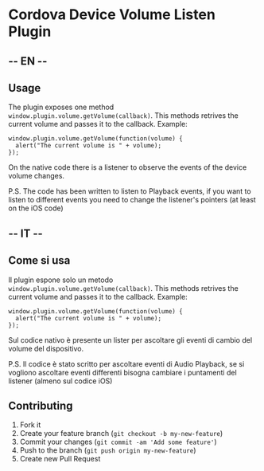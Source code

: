Cordova Device Volume Listen Plugin
==================================

## -- EN --

## Usage

The plugin exposes one method
`window.plugin.volume.getVolume(callback)`. This methods retrives the
current volume and passes it to the callback. Example:

```
window.plugin.volume.getVolume(function(volume) {
  alert("The current volume is " + volume);
});
```

On the native code there is a listener to observe the events of the device volume changes.


P.S. The code has been written to listen to Playback events, if you want to listen to different events you need to change
the listener's pointers (at least on the iOS code)


## -- IT --

## Come si usa

Il plugin espone solo un metodo
`window.plugin.volume.getVolume(callback)`. This methods retrives the
current volume and passes it to the callback. Example:

```
window.plugin.volume.getVolume(function(volume) {
  alert("The current volume is " + volume);
});
```

Sul codice nativo è presente un lister per ascoltare gli eventi di cambio del volume del dispositivo.

P.S. Il codice è stato scritto per ascoltare eventi di Audio Playback, se si vogliono ascoltare eventi differenti bisogna cambiare
i puntamenti del listener (almeno sul codice iOS)


## Contributing

1. Fork it
2. Create your feature branch (`git checkout -b my-new-feature`)
3. Commit your changes (`git commit -am 'Add some feature'`)
4. Push to the branch (`git push origin my-new-feature`)
5. Create new Pull Request

